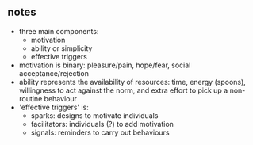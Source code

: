 ## notes
- three main components:
	- motivation
	- ability or simplicity
	- effective triggers
- motivation is binary: pleasure/pain, hope/fear, social acceptance/rejection
- ability represents the availability of resources: time, energy (spoons), willingness to act against the norm, and extra effort to pick up a non-routine behaviour
- 'effective triggers' is:
	- sparks: designs to motivate individuals
	- facilitators: individuals (?) to add motivation
	- signals: reminders to carry out behaviours